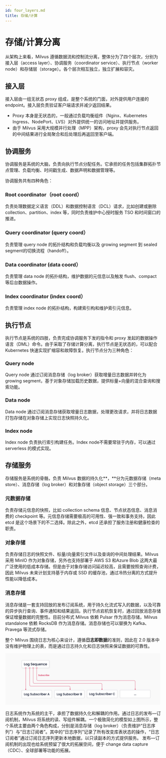 ```yaml
---
id: four_layers.md
title: 存储/计算
---
```


# 存储/计算分离

从架构上来看，Milvus 遵循数据流和控制流分离，整体分为了四个层次，分别为接入层（access layer）、协调服务（coordinator service）、执行节点（worker node）和存储层（storage）。各个层次相互独立，独立扩展和容灾。

## **接入层**

接入层由一组无状态 proxy 组成，是整个系统的门面，对外提供用户连接的 endpoint。接入层负责验证客户端请求并减少返回结果。

- Proxy 本身是无状态的，一般通过负载均衡组件（Nginx、Kubernetes Ingress、NodePort、LVS）对外提供统一的访问地址并提供服务。
- 由于 Milvus 采用大规模并行处理（MPP）架构，proxy 会先对执行节点返回的中间结果进行全局聚合和后处理后再返回至客户端。

## **协调服务**

协调服务是系统的大脑，负责向执行节点分配任务。它承担的任务包括集群拓扑节点管理、负载均衡、时间戳生成、数据声明和数据管理等。

协调服务共有四种角色：

### Root coordinator（root coord）

负责处理数据定义语言（DDL）和数据控制语言（DCL）请求，比如创建或删除 collection、partition、index 等，同时负责维护中心授时服务 TSO 和时间窗口的推进。

### Query coordinator (query coord）

负责管理 query node 的拓扑结构和负载均衡以及 growing segment 到 sealed segment的切换流程（handoff）。

### Data coordinator (data coord）

负责管理 data node 的拓扑结构，维护数据的元信息以及触发 flush、compact 等后台数据操作。

### Index coordinator (index coord）

负责管理 index node 的拓扑结构，构建索引构和维护索引元信息。

## **执行节点**

执行节点是系统的四肢，负责完成协调服务下发的指令和 proxy 发起的数据操作语言（DML）命令。由于采取了存储计算分离，执行节点是无状态的，可以配合 Kubernetes 快速实现扩缩容和故障恢复。执行节点分为三种角色：

### Query node 

Query node 通过订阅消息存储（log broker）获取增量日志数据并转化为 growing segment，基于对象存储加载历史数据，提供标量+向量的混合查询和搜索功能。

### Data node 

Data node 通过订阅消息存储获取增量日志数据，处理更改请求，并将日志数据打包存储在对象存储上实现日志快照持久化。

### Index node 

Index node 负责执行索引构建任务。Index node不需要常驻于内存，可以通过 serverless 的模式实现。

## **存储服务**

存储服务是系统的骨骼，负责 Milvus 数据的持久化**，**分为元数据存储（meta store）、消息存储（log broker）和对象存储（object storage）三个部分。

### 元数据存储

负责存储元信息的快照，比如 collection schema 信息、节点状态信息、消息消费的 checkpoint 等。元信息存储需要极高的可用性、强一致和事务支持，因此 etcd 是这个场景下的不二选择。除此之外，etcd 还承担了服务注册和健康检查的职责。

### 对象存储

负责存储日志的快照文件、标量/向量索引文件以及查询的中间处理结果。Milvus 采用 MinIO 作为对象存储，另外也支持部署于 AWS S3 和Azure Blob 这两大最广泛使用的低成本存储。但是由于对象存储访问延迟较高，且需要按照查询计费，因此 Milvus 未来计划支持基于内存或 SSD 的缓存池，通过冷热分离的方式提升性能以降低成本。

### 消息存储 

消息存储是一套支持回放的发布订阅系统，用于持久化流式写入的数据，以及可靠的异步执行查询、事件通知和结果返回。执行节点宕机恢复时，通过回放消息存储保证增量数据的完整性。目前分布式 Milvus 依赖 Pulsar 作为消息存储，Milvus standalone 依赖 RocksDB 作为消息存储。消息存储也可以替换为 Kafka、Pravega 等流式存储。

整个 Milvus 围绕日志为核心来设计，遵循**日志即数据**的准则，因此在 2.0 版本中没有维护物理上的表，而是通过日志持久化和日志快照来保证数据的可靠性。

![Log_mechanism](../../../assets/log_mechanism.png)

日志系统作为系统的主干，承担了数据持久化和解耦的作用。通过日志的发布—订阅机制，Milvus 将系统的读、写组件解耦。一个极致简化的模型如上图所示，整个系统主要由两个角⾊构成，分别是消息存储（log broker）（负责维护“日志序列”）与“⽇志订阅者”。其中的“⽇志序列”记录了所有改变库表状态的操作，“日志订阅者”通过订阅日志序列更新本地数据，以只读副本的⽅式提供服务。 发布—订阅机制的出现也给系统预留了很大的拓展空间，便于 change data capture（CDC）、全球部署等功能的拓展。 
